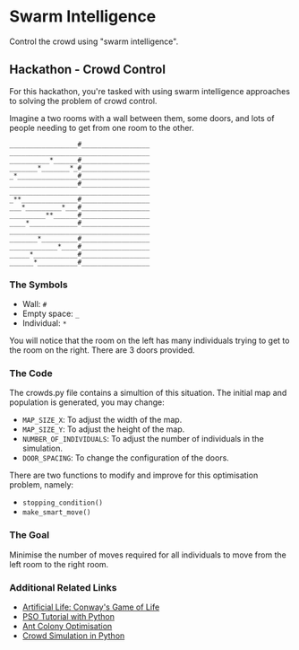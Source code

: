 # Swarm Intelligence
Control the crowd using "swarm intelligence".

## Hackathon - Crowd Control

For this hackathon, you're tasked with using swarm intelligence approaches to solving the problem of crowd control.

Imagine a two rooms with a wall between them, some doors, and lots of people needing to get from one room to the other.

```
_________________#_________________
___________________________________
__________*______#_________________
_______*_______*_#_________________
_*_______________#_________________
_________________#_________________
___________________________________
_**______________#_________________
___*_________*___#_________________
_________**______#_________________
____*____________#_________________
___________________________________
_______*_________#_________________
____________*____#_________________
_____*___________#_________________
______*__________#_________________
```

### The Symbols
* Wall: ```#```
* Empty space: ```_```
* Individual: ```*```

You will notice that the room on the left has many individuals trying to get to the room on the right. There are 3 doors provided. 

### The Code
The crowds.py file contains a simultion of this situation. The initial map and population is generated, you may change:
* ```MAP_SIZE_X```: To adjust the width of the map.
* ```MAP_SIZE_Y```: To adjust the height of the map.
* ```NUMBER_OF_INDIVIDUALS```: To adjust the number of individuals in the simulation.
* ```DOOR_SPACING```: To change the configuration of the doors.

There are two functions to modify and improve for this optimisation problem, namely:
* ```stopping_condition()```
* ```make_smart_move()```

### The Goal
Minimise the number of moves required for all individuals to move from the left room to the right room.

### Additional Related Links
* [Artificial Life: Conway's Game of Life](https://jakevdp.github.io/blog/2013/08/07/conways-game-of-life/)
* [PSO Tutorial with Python](http://www.swarmintelligence.org/tutorials.php)
* [Ant Colony Optimisation](https://github.com/pjmattingly/ant-colony-optimization)
* [Crowd Simulation in Python](http://pub.tik.ee.ethz.ch/students/2016-FS/BA-2016-10.pdf)